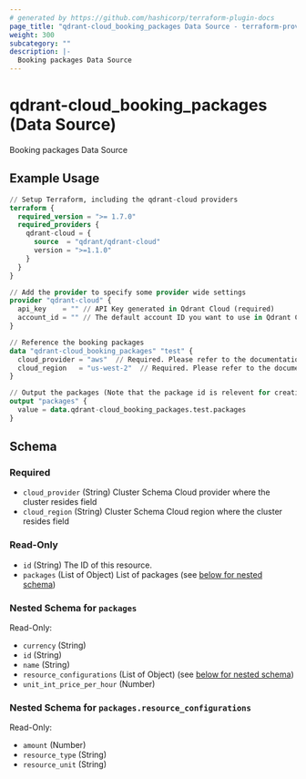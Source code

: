 ```yaml
---
# generated by https://github.com/hashicorp/terraform-plugin-docs
page_title: "qdrant-cloud_booking_packages Data Source - terraform-provider-qdrant-cloud"
weight: 300
subcategory: ""
description: |-
  Booking packages Data Source
---
```


# qdrant-cloud_booking_packages (Data Source)

Booking packages Data Source

## Example Usage

```terraform
// Setup Terraform, including the qdrant-cloud providers
terraform {
  required_version = ">= 1.7.0"
  required_providers {
    qdrant-cloud = {
      source  = "qdrant/qdrant-cloud"
      version = ">=1.1.0"
    }
  }
}

// Add the provider to specify some provider wide settings
provider "qdrant-cloud" {
  api_key    = "" // API Key generated in Qdrant Cloud (required)
  account_id = "" // The default account ID you want to use in Qdrant Cloud (can be overriden on resource level)
}

// Reference the booking packages
data "qdrant-cloud_booking_packages" "test" {
  cloud_provider = "aws"  // Required. Please refer to the documentation (https://registry.terraform.io/providers/qdrant/qdrant-cloud/latest/docs/guides/getting-started) for the available options.
  cloud_region   = "us-west-2"  // Required. Please refer to the documentation (https://registry.terraform.io/providers/qdrant/qdrant-cloud/latest/docs/guides/getting-started) for the available options.
}

// Output the packages (Note that the package id is relevent for creating a cluster)
output "packages" {
  value = data.qdrant-cloud_booking_packages.test.packages
}

```

<!-- schema generated by tfplugindocs -->
## Schema

### Required

- `cloud_provider` (String) Cluster Schema Cloud provider where the cluster resides field
- `cloud_region` (String) Cluster Schema Cloud region where the cluster resides field

### Read-Only

- `id` (String) The ID of this resource.
- `packages` (List of Object) List of packages (see [below for nested schema](#nestedatt--packages))

<a id="nestedatt--packages"></a>
### Nested Schema for `packages`

Read-Only:

- `currency` (String)
- `id` (String)
- `name` (String)
- `resource_configurations` (List of Object) (see [below for nested schema](#nestedobjatt--packages--resource_configurations))
- `unit_int_price_per_hour` (Number)

<a id="nestedobjatt--packages--resource_configurations"></a>
### Nested Schema for `packages.resource_configurations`

Read-Only:

- `amount` (Number)
- `resource_type` (String)
- `resource_unit` (String)
